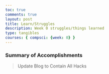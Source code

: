 ```yaml
---
toc: true
comments: true
layout: post
title: Learn/Struggles
description: Week 0 struggles/things learned
type: tangibles
courses: { compsci: {week: 0} }
---
```


### Summary of Accomplishments
> Update Blog to Contain All Hacks